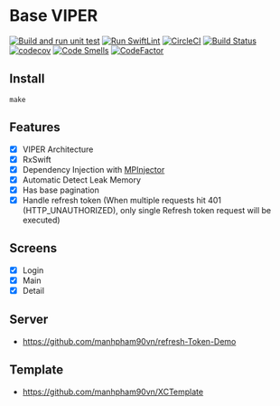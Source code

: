 # Base VIPER
[![Build and run unit test](https://github.com/manhpham90vn/iOS-VIPER-Architecture/actions/workflows/buildTests.yml/badge.svg)](https://github.com/manhpham90vn/iOS-VIPER-Architecture/actions/workflows/buildTests.yml)
[![Run SwiftLint](https://github.com/manhpham90vn/iOS-VIPER-Architecture/actions/workflows/swiftlint.yml/badge.svg)](https://github.com/manhpham90vn/iOS-VIPER-Architecture/actions/workflows/swiftlint.yml)
[![CircleCI](https://dl.circleci.com/status-badge/img/gh/manhpham90vn/iOS-VIPER-Architecture/tree/master.svg?style=svg)](https://dl.circleci.com/status-badge/redirect/gh/manhpham90vn/iOS-VIPER-Architecture/tree/master)
[![Build Status](https://app.bitrise.io/app/bd94ba7e6efc667b/status.svg?token=bHwp_npyOFYUoI_xIwt-Wg&branch=master)](https://app.bitrise.io/app/bd94ba7e6efc667b)
[![codecov](https://codecov.io/gh/manhpham90vn/iOS-VIPER-Architecture/branch/master/graph/badge.svg?token=VABBKXP9O2)](https://codecov.io/gh/manhpham90vn/iOS-VIPER-Architecture)
[![Code Smells](https://sonarcloud.io/api/project_badges/measure?project=manhpham90vn_iOS-VIPER-Architecture&metric=code_smells)](https://sonarcloud.io/summary/new_code?id=manhpham90vn_iOS-VIPER-Architecture)
[![CodeFactor](https://www.codefactor.io/repository/github/manhpham90vn/ios-viper-architecture/badge)](https://www.codefactor.io/repository/github/manhpham90vn/ios-viper-architecture)
## Install
```shell
make
```

## Features
- [x] VIPER Architecture
- [x] RxSwift
- [x] Dependency Injection with [MPInjector](https://github.com/manhpham90vn/MPInjector)
- [x] Automatic Detect Leak Memory
- [x] Has base pagination
- [x] Handle refresh token (When multiple requests hit 401 (HTTP_UNAUTHORIZED), only single Refresh token request will be executed)

## Screens
- [x] Login
- [x] Main
- [x] Detail

## Server
- https://github.com/manhpham90vn/refresh-Token-Demo

## Template
- https://github.com/manhpham90vn/XCTemplate
